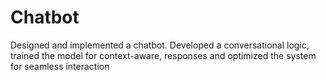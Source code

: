 # Chatbot
Designed and implemented a chatbot. Developed a conversational logic, trained the model for context-aware, responses and optimized the system for seamless interaction
